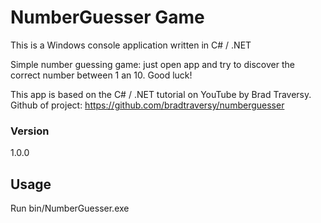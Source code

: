 # NumberGuesser Game

This is a Windows console application written in C# / .NET

Simple number guessing game: just open app and try to discover the correct number between 1 an 10. Good luck!

This app is based on the C# / .NET tutorial on YouTube by Brad Traversy. Github of project: https://github.com/bradtraversy/numberguesser

### Version
1.0.0

## Usage
Run bin/NumberGuesser.exe